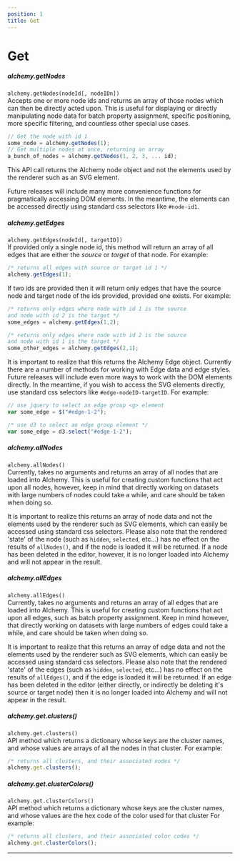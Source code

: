 ```yaml
---
position: 1
title: Get
---
```


# Get

<p></p>

##### alchemy.getNodes
<!--  Method should return Alchemy node object, not just properties -->

`alchemy.getNodes(nodeId[, nodeIDn])`<br>
Accepts one or more node ids and returns an array of those nodes which can then be directly acted upon.  This is useful for displaying or directly manipulating node data for batch property assignment, specific positioning, more specific filtering, and countless other special use cases.

~~~ javascript
// Get the node with id 1
some_node = alchemy.getNodes(1);
// Get multiple nodes at once, returning an array
a_bunch_of_nodes = alchemy.getNodes(1, 2, 3, ... id);
~~~

This API call returns the Alchemy node object and not the elements used by the renderer such as an SVG element.  

Future releases will include many more convenience functions for pragmatically accessing DOM elements.  In the meantime, the elements can be accessed directly using standard css selectors like `#node-id1`.

##### alchemy.getEdges
<!--  -->

`alchemy.getEdges(nodeId[, targetID])`<br>
If provided only a single node id, this method will return an array of all edges that are either the *source* or *target* of that node.  For example:

~~~ javascript
/* returns all edges with source or target id 1 */
alchemy.getEdges(1);
~~~

If two ids are provided then it will return only edges that have the source node and target node of the ids provided, provided one exists.  For example:
~~~ javascript
/* returns only edges where node with id 1 is the source
and node with id 2 is the target */
some_edges = alchemy.getEdges(1,2);

/* returns only edges where node with id 2 is the source
and node with id 1 is the target */
some_other_edges = alchemy.getEdges(2,1);
~~~

It is important to realize that this returns the Alchemy Edge object.  Currently there are a number of methods for working with Edge data and edge styles.  Future releases will include even more ways to work with the DOM elements directly. In the meantime, if you wish to access the SVG elements directly, use standard css selectors like `#edge-nodeID-targetID`.  For example:

~~~ javascript
// use jquery to select an edge group <g> element
var some_edge = $("#edge-1-2");

/* use d3 to select an edge group element */
var some_edge = d3.select("#edge-1-2");
~~~

##### alchemy.allNodes
<!-- change to reflect #359? -->
<!-- change to getAllNodes() in 1.0 release -->

`alchemy.allNodes()`<br>
Currently, takes no arguments and returns an array of all nodes that are loaded into Alchemy. This is useful for creating custom functions that act upon all nodes, however, keep in mind that directly working on datasets with large numbers of nodes could take a while, and care should be taken when doing so.

It is important to realize this returns an array of node data and not the elements used by the renderer such as SVG elements, which can easily be accessed using standard css selectors.  Please also note that the rendered 'state' of the node (such as `hidden`, `selected`, etc...) has no effect on the results of `allNodes()`, and if the node is loaded it will be returned.  If a node has been deleted in the editor, however, it is no longer loaded into Alchemy and will not appear in the result.

##### alchemy.allEdges
<!-- change to reflect #359? -->
<!-- change to getAllEdges() in 1.0 release -->

`alchemy.allEdges()`<br>
Currently, takes no arguments and returns an array of all edges that are loaded into Alchemy.  This is useful for creating custom functions that act upon all edges, such as batch property assignment.  Keep in mind however, that directly working on datasets with large numbers of edges could take a while, and care should be taken when doing so.

It is important to realize that this returns an array of edge data and not the elements used by the renderer such as SVG elements, which can easily be accessed using standard css selectors.  Please also note that the rendered 'state' of the edges (such as `hidden`, `selected`, etc...) has no effect on the results of `allEdges()`, and if the edge is loaded it will be returned.  If an edge has been deleted in the editor (either directly, or indirectly be deleting it's source or target node) then it is no longer loaded into Alchemy and will not appear in the result.

##### alchemy.get.clusters()
<!--  -->

`alchemy.get.clusters()`<br>
API method which returns a dictionary whose keys are the cluster names, and whose values are arrays of all the nodes in that cluster.
  For example:

~~~ javascript
/* returns all clusters, and their associated nodes */
alchemy.get.clusters();
~~~

##### alchemy.get.clusterColors()
<!--  -->

`alchemy.get.clusterColors()`<br>
API method which returns a dictionary whose keys are the cluster names, and whose values are the hex code of the color used for that cluster
  For example:

~~~ javascript
/* returns all clusters, and their associated color codes */
alchemy.get.clusterColors();
~~~
_______
